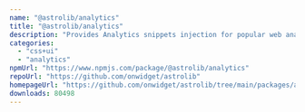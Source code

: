 ```yaml
---
name: "@astrolib/analytics"
title: "@astrolib/analytics"
description: "Provides Analytics snippets injection for popular web analytics tools"
categories:
  - "css+ui"
  - "analytics"
npmUrl: "https://www.npmjs.com/package/@astrolib/analytics"
repoUrl: "https://github.com/onwidget/astrolib"
homepageUrl: "https://github.com/onwidget/astrolib/tree/main/packages/analytics"
downloads: 80498
---
```

